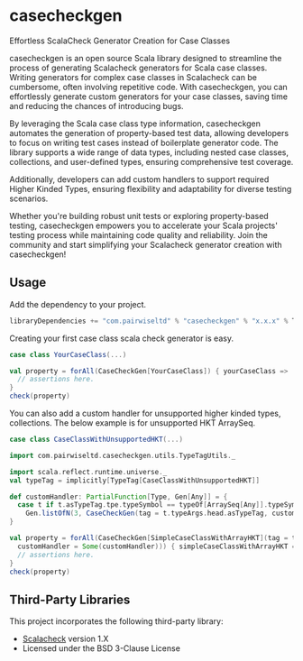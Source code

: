 # casecheckgen
Effortless ScalaCheck Generator Creation for Case Classes

casecheckgen is an open source Scala library designed to streamline the process of generating Scalacheck generators 
for Scala case classes. Writing generators for complex case classes in Scalacheck can be cumbersome, 
often involving repetitive code. With casecheckgen, you can effortlessly generate custom generators for your case classes, 
saving time and reducing the chances of introducing bugs.

By leveraging the Scala case class type information, casecheckgen automates the generation of property-based test data, 
allowing developers to focus on writing test cases instead of boilerplate generator code. 
The library supports a wide range of data types, including nested case classes, collections, and user-defined types, 
ensuring comprehensive test coverage.

Additionally, developers can add custom handlers to support required Higher Kinded Types, 
ensuring flexibility and adaptability for diverse testing scenarios.

Whether you're building robust unit tests or exploring property-based testing, casecheckgen empowers you to accelerate 
your Scala projects' testing process while maintaining code quality and reliability. 
Join the community and start simplifying your Scalacheck generator creation with casecheckgen!

## Usage

Add the dependency to your project.

```sbt
libraryDependencies += "com.pairwiseltd" % "casecheckgen" % "x.x.x" % Test
```

Creating your first case class scala check generator is easy.

```scala
case class YourCaseClass(...)

val property = forAll(CaseCheckGen[YourCaseClass]) { yourCaseClass =>
  // assertions here.
}
check(property)
```

You can also add a custom handler for unsupported higher kinded types, collections. The below
example is for unsupported HKT ArraySeq.

```scala
case class CaseClassWithUnsupportedHKT(...)

import com.pairwiseltd.casecheckgen.utils.TypeTagUtils._

import scala.reflect.runtime.universe._
val typeTag = implicitly[TypeTag[CaseClassWithUnsupportedHKT]]

def customHandler: PartialFunction[Type, Gen[Any]] = {
  case t if t.asTypeTag.tpe.typeSymbol == typeOf[ArraySeq[Any]].typeSymbol =>
    Gen.listOfN(3, CaseCheckGen(tag = t.typeArgs.head.asTypeTag, customHandler = Some(customHandler))).map(x => ArraySeq(x))
}

val property = forAll(CaseCheckGen[SimpleCaseClassWithArrayHKT](tag = typeTag,
  customHandler = Some(customHandler))) { simpleCaseClassWithArrayHKT =>
  // assertions here.
}
check(property)
```


## Third-Party Libraries

This project incorporates the following third-party library:

- [Scalacheck](https://github.com/typelevel/scalacheck) version 1.X
- Licensed under the BSD 3-Clause License
